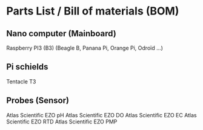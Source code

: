 # Parts List / Bill of materials (BOM) 


## Nano computer (Mainboard)

Raspberry PI3 (B3) (Beagle B, Panana Pi, Orange Pi, Odroïd ...)

## Pi schields

Tentacle T3



## Probes (Sensor)

Atlas Scientific EZO pH
Atlas Scientific EZO DO
Atlas Scientific EZO EC
Atlas Scientific EZO RTD
Atlas Scientific EZO PMP


